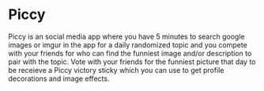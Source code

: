 # Piccy
Piccy is an social media app where you have 5 minutes to search google images or imgur in the app for a daily randomized topic and you compete with your friends for who can find the funniest image and/or description to pair with the topic. Vote with your friends for the funniest picture that day to be receieve a Piccy victory sticky which you can use to get profile decorations and image effects.
